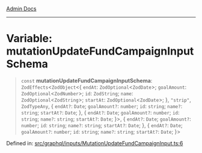 [Admin Docs](/)

***

# Variable: mutationUpdateFundCampaignInputSchema

> `const` **mutationUpdateFundCampaignInputSchema**: `ZodEffects`\<`ZodObject`\<\{ `endAt`: `ZodOptional`\<`ZodDate`\>; `goalAmount`: `ZodOptional`\<`ZodNumber`\>; `id`: `ZodString`; `name`: `ZodOptional`\<`ZodString`\>; `startAt`: `ZodOptional`\<`ZodDate`\>; \}, `"strip"`, `ZodTypeAny`, \{ `endAt?`: `Date`; `goalAmount?`: `number`; `id`: `string`; `name?`: `string`; `startAt?`: `Date`; \}, \{ `endAt?`: `Date`; `goalAmount?`: `number`; `id`: `string`; `name?`: `string`; `startAt?`: `Date`; \}\>, \{ `endAt?`: `Date`; `goalAmount?`: `number`; `id`: `string`; `name?`: `string`; `startAt?`: `Date`; \}, \{ `endAt?`: `Date`; `goalAmount?`: `number`; `id`: `string`; `name?`: `string`; `startAt?`: `Date`; \}\>

Defined in: [src/graphql/inputs/MutationUpdateFundCampaignInput.ts:6](https://github.com/Sourya07/talawa-api/blob/2dc82649c98e5346c00cdf926fe1d0bc13ec1544/src/graphql/inputs/MutationUpdateFundCampaignInput.ts#L6)
